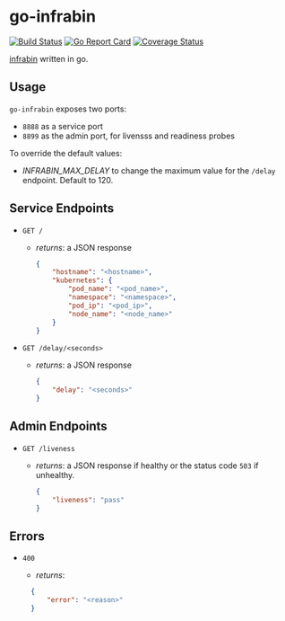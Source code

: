 # go-infrabin

[![Build Status](https://travis-ci.org/maruina/go-infrabin.svg?branch=master)](https://travis-ci.org/maruina/go-infrabin)
[![Go Report Card](https://goreportcard.com/badge/github.com/maruina/go-infrabin)](https://goreportcard.com/report/github.com/maruina/go-infrabin)
[![Coverage Status](https://coveralls.io/repos/github/maruina/go-infrabin/badge.svg?branch=master)](https://coveralls.io/github/maruina/go-infrabin?branch=master)

[infrabin](https://github.com/maruina/infrabin) written in go.

## Usage

`go-infrabin` exposes two ports:

* `8888` as a service port
* `8899` as the admin port, for livensss and readiness probes

To override the default values:

* _INFRABIN_MAX_DELAY_ to change the maximum value for the `/delay` endpoint. Default to 120.

## Service Endpoints

* `GET /`
  * _returns_: a JSON response

    ```json
    {
        "hostname": "<hostname>",
        "kubernetes": {
            "pod_name": "<pod_name>",
            "namespace": "<namespace>",
            "pod_ip": "<pod_ip>",
            "node_name": "<node_name>"
        }
    }
    ```

* `GET /delay/<seconds>`
  * _returns_: a JSON response

    ```json
    {
        "delay": "<seconds>"
    }
    ```

## Admin Endpoints

* `GET /liveness`
  * _returns_: a JSON response if healthy or the status code `503` if unhealthy.

    ```json
    {
        "liveness": "pass"
    }
    ```

## Errors

* `400`
  * _returns_:

  ```json
    {
        "error": "<reason>"
    }
  ```
